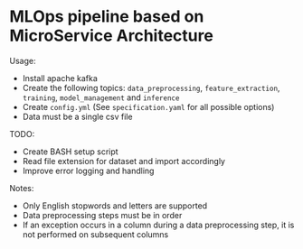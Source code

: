 # MLOps pipeline based on MicroService Architecture

Usage:
- Install apache kafka  
- Create the following topics: `data_preprocessing`, `feature_extraction`, `training`, `model_management` and `inference`  
- Create `config.yml` (See `specification.yaml` for all possible options)
- Data must be a single csv file

TODO:
- Create BASH setup script
- Read file extension for dataset and import accordingly
- Improve error logging and handling

Notes:
- Only English stopwords and letters are supported
- Data preprocessing steps must be in order
- If an exception occurs in a column during a data preprocessing step, it is not performed on subsequent columns
